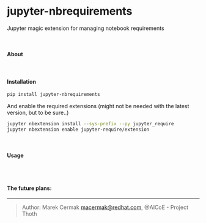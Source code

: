 # jupyter-nbrequirements

Jupyter magic extension for managing notebook requirements

<br>

#### About

<br>

#### Installation

```bash
pip install jupyter-nbrequirements
```

And enable the required extensions (might not be needed with the latest version, but to be sure..)

```bash
jupyter nbextension install --sys-prefix --py jupyter_require
jupyter nbextension enable jupyter-require/extension
```

<br>

#### Usage

```python
```

<br>

#### The future plans:
    
---

> Author: Marek Cermak <macermak@redhat.com>, @AICoE - Project Thoth

